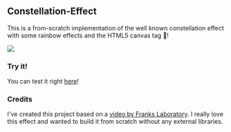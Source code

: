 ## Constellation-Effect
This is a from-scratch implementation of the well known constellation effect with some rainbow effects and the HTML5 canvas tag :rainbow:!

![](constellation.gif)

### Try it!
You can test it right [here](https://th3shadowbroker.github.io/constellation-effect)!

### Credits
I've created this project based on a [video by Franks Laboratory](https://www.youtube.com/watch?v=Yvz_axxWG4Y). I really love this effect and wanted to build it from scratch without any external libraries.
